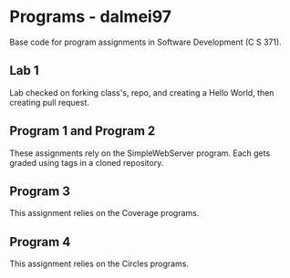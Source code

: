 # Programs - dalmei97
Base code for program assignments in Software Development (C S 371). 

## Lab 1
Lab checked on forking class's, repo, and creating a Hello World, then creating pull request.

## Program 1 and Program 2
These assignments rely on the SimpleWebServer program. Each gets graded using tags in a cloned repository. 

## Program 3
This assignment relies on the Coverage programs. 

## Program 4
This assignment relies on the Circles programs. 

